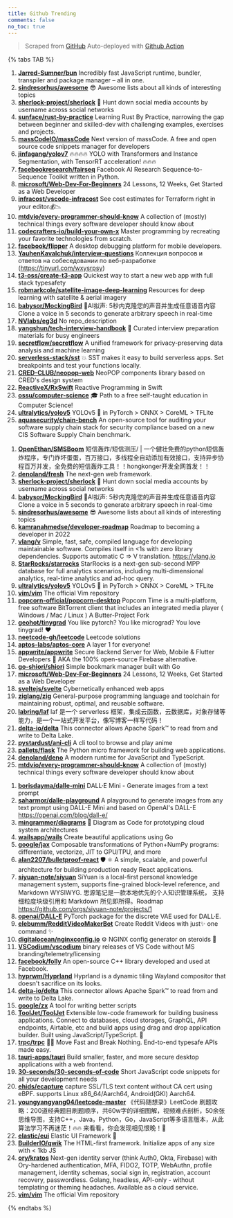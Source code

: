 ```yaml
---
title: Github Trending
comments: false
no_toc: true
---
```


> Scraped from [GitHub](https://github.com/trending)
Auto-deployed with [Github Action](https://docs.github.com/en/actions)

{% tabs TAB %}
<!-- tab Daily -->
1. [**Jarred-Sumner/bun**](https://github.com/Jarred-Sumner/bun)
Incredibly fast JavaScript runtime, bundler, transpiler and package manager – all in one.
2. [**sindresorhus/awesome**](https://github.com/sindresorhus/awesome)
😎 Awesome lists about all kinds of interesting topics
3. [**sherlock-project/sherlock**](https://github.com/sherlock-project/sherlock)
🔎 Hunt down social media accounts by username across social networks
4. [**sunface/rust-by-practice**](https://github.com/sunface/rust-by-practice)
Learning Rust By Practice, narrowing the gap between beginner and skilled-dev with challenging examples, exercises and projects.
5. [**massCodeIO/massCode**](https://github.com/massCodeIO/massCode)
Next version of massCode. A free and open source code snippets manager for developers
6. [**jinfagang/yolov7**](https://github.com/jinfagang/yolov7)
🔥🔥🔥🔥 YOLO with Transformers and Instance Segmentation, with TensorRT acceleration! 🔥🔥🔥
7. [**facebookresearch/fairseq**](https://github.com/facebookresearch/fairseq)
Facebook AI Research Sequence-to-Sequence Toolkit written in Python.
8. [**microsoft/Web-Dev-For-Beginners**](https://github.com/microsoft/Web-Dev-For-Beginners)
24 Lessons, 12 Weeks, Get Started as a Web Developer
9. [**infracost/vscode-infracost**](https://github.com/infracost/vscode-infracost)
See cost estimates for Terraform right in your editor💰📉
10. [**mtdvio/every-programmer-should-know**](https://github.com/mtdvio/every-programmer-should-know)
A collection of (mostly) technical things every software developer should know about
11. [**codecrafters-io/build-your-own-x**](https://github.com/codecrafters-io/build-your-own-x)
Master programming by recreating your favorite technologies from scratch.
12. [**facebook/flipper**](https://github.com/facebook/flipper)
A desktop debugging platform for mobile developers.
13. [**YauhenKavalchuk/interview-questions**](https://github.com/YauhenKavalchuk/interview-questions)
Коллекция вопросов и ответов на собеседовании по веб-разработке (https://tinyurl.com/wxysrpsy)
14. [**t3-oss/create-t3-app**](https://github.com/t3-oss/create-t3-app)
Quickest way to start a new web app with full stack typesafety
15. [**robmarkcole/satellite-image-deep-learning**](https://github.com/robmarkcole/satellite-image-deep-learning)
Resources for deep learning with satellite & aerial imagery
16. [**babysor/MockingBird**](https://github.com/babysor/MockingBird)
🚀AI拟声: 5秒内克隆您的声音并生成任意语音内容 Clone a voice in 5 seconds to generate arbitrary speech in real-time
17. [**NVlabs/eg3d**](https://github.com/NVlabs/eg3d)
No repo_description
18. [**yangshun/tech-interview-handbook**](https://github.com/yangshun/tech-interview-handbook)
💯 Curated interview preparation materials for busy engineers
19. [**secretflow/secretflow**](https://github.com/secretflow/secretflow)
A unified framework for privacy-preserving data analysis and machine learning
20. [**serverless-stack/sst**](https://github.com/serverless-stack/sst)
💥 SST makes it easy to build serverless apps. Set breakpoints and test your functions locally.
21. [**CRED-CLUB/neopop-web**](https://github.com/CRED-CLUB/neopop-web)
NeoPOP components library based on CRED's design system
22. [**ReactiveX/RxSwift**](https://github.com/ReactiveX/RxSwift)
Reactive Programming in Swift
23. [**ossu/computer-science**](https://github.com/ossu/computer-science)
🎓 Path to a free self-taught education in Computer Science!
24. [**ultralytics/yolov5**](https://github.com/ultralytics/yolov5)
YOLOv5 🚀 in PyTorch > ONNX > CoreML > TFLite
25. [**aquasecurity/chain-bench**](https://github.com/aquasecurity/chain-bench)
An open-source tool for auditing your software supply chain stack for security compliance based on a new CIS Software Supply Chain benchmark.
<!-- endtab -->
<!-- tab Weekly -->
1. [**OpenEthan/SMSBoom**](https://github.com/OpenEthan/SMSBoom)
短信轰炸/短信测压/ | 一个健壮免费的python短信轰炸程序，专门炸坏蛋蛋，百万接口，多线程全自动添加有效接口，支持异步协程百万并发，全免费的短信轰炸工具！！hongkonger开发全网首发！！
2. [**denoland/fresh**](https://github.com/denoland/fresh)
The next-gen web framework.
3. [**sherlock-project/sherlock**](https://github.com/sherlock-project/sherlock)
🔎 Hunt down social media accounts by username across social networks
4. [**babysor/MockingBird**](https://github.com/babysor/MockingBird)
🚀AI拟声: 5秒内克隆您的声音并生成任意语音内容 Clone a voice in 5 seconds to generate arbitrary speech in real-time
5. [**sindresorhus/awesome**](https://github.com/sindresorhus/awesome)
😎 Awesome lists about all kinds of interesting topics
6. [**kamranahmedse/developer-roadmap**](https://github.com/kamranahmedse/developer-roadmap)
Roadmap to becoming a developer in 2022
7. [**vlang/v**](https://github.com/vlang/v)
Simple, fast, safe, compiled language for developing maintainable software. Compiles itself in <1s with zero library dependencies. Supports automatic C => V translation. https://vlang.io
8. [**StarRocks/starrocks**](https://github.com/StarRocks/starrocks)
StarRocks is a next-gen sub-second MPP database for full analytics scenarios, including multi-dimensional analytics, real-time analytics and ad-hoc query.
9. [**ultralytics/yolov5**](https://github.com/ultralytics/yolov5)
YOLOv5 🚀 in PyTorch > ONNX > CoreML > TFLite
10. [**vim/vim**](https://github.com/vim/vim)
The official Vim repository
11. [**popcorn-official/popcorn-desktop**](https://github.com/popcorn-official/popcorn-desktop)
Popcorn Time is a multi-platform, free software BitTorrent client that includes an integrated media player ( Windows / Mac / Linux ) A Butter-Project Fork
12. [**geohot/tinygrad**](https://github.com/geohot/tinygrad)
You like pytorch? You like micrograd? You love tinygrad! ❤️
13. [**neetcode-gh/leetcode**](https://github.com/neetcode-gh/leetcode)
Leetcode solutions
14. [**aptos-labs/aptos-core**](https://github.com/aptos-labs/aptos-core)
A layer 1 for everyone!
15. [**appwrite/appwrite**](https://github.com/appwrite/appwrite)
Secure Backend Server for Web, Mobile & Flutter Developers 🚀 AKA the 100% open-source Firebase alternative.
16. [**go-shiori/shiori**](https://github.com/go-shiori/shiori)
Simple bookmark manager built with Go
17. [**microsoft/Web-Dev-For-Beginners**](https://github.com/microsoft/Web-Dev-For-Beginners)
24 Lessons, 12 Weeks, Get Started as a Web Developer
18. [**sveltejs/svelte**](https://github.com/sveltejs/svelte)
Cybernetically enhanced web apps
19. [**ziglang/zig**](https://github.com/ziglang/zig)
General-purpose programming language and toolchain for maintaining robust, optimal, and reusable software.
20. [**labring/laf**](https://github.com/labring/laf)
laf 是一个 serverless 框架，集成云函数，云数据库，对象存储等能力，是一个一站式开发平台，像写博客一样写代码！
21. [**delta-io/delta**](https://github.com/delta-io/delta)
This connector allows Apache Spark™ to read from and write to Delta Lake.
22. [**pystardust/ani-cli**](https://github.com/pystardust/ani-cli)
A cli tool to browse and play anime
23. [**pallets/flask**](https://github.com/pallets/flask)
The Python micro framework for building web applications.
24. [**denoland/deno**](https://github.com/denoland/deno)
A modern runtime for JavaScript and TypeScript.
25. [**mtdvio/every-programmer-should-know**](https://github.com/mtdvio/every-programmer-should-know)
A collection of (mostly) technical things every software developer should know about
<!-- endtab -->
<!-- tab Monthly -->
1. [**borisdayma/dalle-mini**](https://github.com/borisdayma/dalle-mini)
DALL·E Mini - Generate images from a text prompt
2. [**saharmor/dalle-playground**](https://github.com/saharmor/dalle-playground)
A playground to generate images from any text prompt using DALL-E Mini and based on OpenAI's DALL-E https://openai.com/blog/dall-e/
3. [**mingrammer/diagrams**](https://github.com/mingrammer/diagrams)
🎨 Diagram as Code for prototyping cloud system architectures
4. [**wailsapp/wails**](https://github.com/wailsapp/wails)
Create beautiful applications using Go
5. [**google/jax**](https://github.com/google/jax)
Composable transformations of Python+NumPy programs: differentiate, vectorize, JIT to GPU/TPU, and more
6. [**alan2207/bulletproof-react**](https://github.com/alan2207/bulletproof-react)
🛡️ ⚛️ A simple, scalable, and powerful architecture for building production ready React applications.
7. [**siyuan-note/siyuan**](https://github.com/siyuan-note/siyuan)
SiYuan is a local-first personal knowledge management system, supports fine-grained block-level reference, and Markdown WYSIWYG. 思源笔记是一款本地优先的个人知识管理系统， 支持细粒度块级引用和 Markdown 所见即所得。Roadmap https://github.com/orgs/siyuan-note/projects/1
8. [**openai/DALL-E**](https://github.com/openai/DALL-E)
PyTorch package for the discrete VAE used for DALL·E.
9. [**elebumm/RedditVideoMakerBot**](https://github.com/elebumm/RedditVideoMakerBot)
Create Reddit Videos with just✨ one command ✨
10. [**digitalocean/nginxconfig.io**](https://github.com/digitalocean/nginxconfig.io)
⚙️ NGINX config generator on steroids 💉
11. [**VSCodium/vscodium**](https://github.com/VSCodium/vscodium)
binary releases of VS Code without MS branding/telemetry/licensing
12. [**facebook/folly**](https://github.com/facebook/folly)
An open-source C++ library developed and used at Facebook.
13. [**hyprwm/Hyprland**](https://github.com/hyprwm/Hyprland)
Hyprland is a dynamic tiling Wayland compositor that doesn't sacrifice on its looks.
14. [**delta-io/delta**](https://github.com/delta-io/delta)
This connector allows Apache Spark™ to read from and write to Delta Lake.
15. [**google/zx**](https://github.com/google/zx)
A tool for writing better scripts
16. [**ToolJet/ToolJet**](https://github.com/ToolJet/ToolJet)
Extensible low-code framework for building business applications. Connect to databases, cloud storages, GraphQL, API endpoints, Airtable, etc and build apps using drag and drop application builder. Built using JavaScript/TypeScript. 🚀
17. [**trpc/trpc**](https://github.com/trpc/trpc)
🧙‍♀️ Move Fast and Break Nothing. End-to-end typesafe APIs made easy.
18. [**tauri-apps/tauri**](https://github.com/tauri-apps/tauri)
Build smaller, faster, and more secure desktop applications with a web frontend.
19. [**30-seconds/30-seconds-of-code**](https://github.com/30-seconds/30-seconds-of-code)
Short JavaScript code snippets for all your development needs
20. [**ehids/ecapture**](https://github.com/ehids/ecapture)
capture SSL/TLS text content without CA cert using eBPF. supports Linux x86_64/Aarch64, Android(GKI) Aarch64.
21. [**youngyangyang04/leetcode-master**](https://github.com/youngyangyang04/leetcode-master)
《代码随想录》LeetCode 刷题攻略：200道经典题目刷题顺序，共60w字的详细图解，视频难点剖析，50余张思维导图，支持C++，Java，Python，Go，JavaScript等多语言版本，从此算法学习不再迷茫！🔥🔥 来看看，你会发现相见恨晚！🚀
22. [**elastic/eui**](https://github.com/elastic/eui)
Elastic UI Framework 🙌
23. [**BuilderIO/qwik**](https://github.com/BuilderIO/qwik)
The HTML-first framework. Initialize apps of any size with < 1kb JS
24. [**ory/kratos**](https://github.com/ory/kratos)
Next-gen identity server (think Auth0, Okta, Firebase) with Ory-hardened authentication, MFA, FIDO2, TOTP, WebAuthn, profile management, identity schemas, social sign in, registration, account recovery, passwordless. Golang, headless, API-only - without templating or theming headaches. Available as a cloud service.
25. [**vim/vim**](https://github.com/vim/vim)
The official Vim repository
<!-- endtab -->
{% endtabs %}
